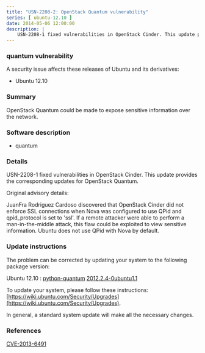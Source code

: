 ```yaml
---
title: "USN-2208-2: OpenStack Quantum vulnerability"
series: [ ubuntu-12.10 ]
date: 2014-05-06 12:00:00
description: |
    USN-2208-1 fixed vulnerabilities in OpenStack Cinder. This update provides the corresponding updates for OpenStack Quantum.
--- 
```

 
### quantum vulnerability

A security issue affects these releases of Ubuntu and its derivatives:

* Ubuntu 12.10

### Summary

OpenStack Quantum could be made to expose sensitive information over the network.

### Software description

* quantum 

### Details

USN-2208-1 fixed vulnerabilities in OpenStack Cinder. This update provides the corresponding updates for OpenStack Quantum.

Original advisory details:

 JuanFra Rodriguez Cardoso discovered that OpenStack Cinder did not enforce SSL connections when Nova was configured to use QPid and qpid_protocol is set to &#39;ssl&#39;. If a remote attacker were able to perform a man-in-the-middle attack, this flaw could be exploited to view sensitive information. Ubuntu does not use QPid with Nova by default. 

### Update instructions

The problem can be corrected by updating your system to the following package version:

Ubuntu 12.10
 : [python-quantum](https://launchpad.net/ubuntu/+source/quantum) <span> [2012.2.4-0ubuntu1.1](https://launchpad.net/ubuntu/+source/quantum/2012.2.4-0ubuntu1.1) </span> 

To update your system, please follow these instructions: [https://wiki.ubuntu.com/Security/Upgrades](https://wiki.ubuntu.com/Security/Upgrades).

In general, a standard system update will make all the necessary changes. 

### References

 [CVE-2013-6491](http://people.ubuntu.com/~ubuntu-security/cve/CVE-2013-6491)
 
